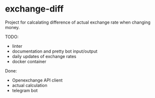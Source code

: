 # exchange-diff

Project for calcalating difference of actual exchange rate when changing money.

TODO:

- linter
- documentation and pretty bot input/output
- daily updates of exchange rates
- docker container

Done:

- Openexchange API client
- actual calculation
- telegram bot
